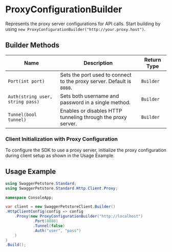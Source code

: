 
# ProxyConfigurationBuilder

Represents the proxy server configurations for API calls. Start building by using `new ProxyConfigurationBuilder("http://your.proxy.host")`.

## Builder Methods

| Name | Description | Return Type |
|  --- | --- | --- |
| <code>Port(int port)</code> | Sets the port used to connect to the proxy server. Default is `8080`. | <code>Builder</code> |
| <code>Auth(string user, string pass)</code> | Sets both username and password in a single method. | <code>Builder</code> |
| <code>Tunnel(bool tunnel)</code> | Enables or disables HTTP tunneling through the proxy server. | <code>Builder</code> |

### Client Initialization with Proxy Configuration

To configure the SDK to use a proxy server, initialize the proxy configuration during client setup as shown in the Usage Example.

## Usage Example

```csharp
using SwaggerPetstore.Standard;
using SwaggerPetstore.Standard.Http.Client.Proxy;

namespace ConsoleApp;

var client = new SwaggerPetstoreClient.Builder()
.HttpClientConfig(config => config
    .Proxy(new ProxyConfigurationBuilder("http://localhost")
            .Port(8080)
            .Tunnel(false)
            .Auth("user", "pass")
    )
)
.Build();
```

